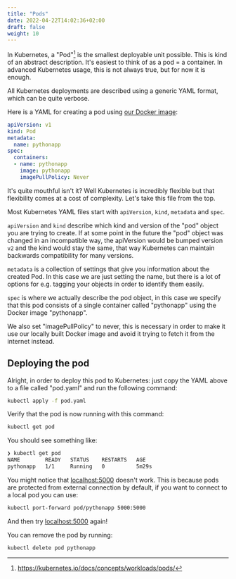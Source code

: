 ```yaml
---
title: "Pods"
date: 2022-04-22T14:02:36+02:00
draft: false
weight: 10
---
```


In Kubernetes, a "Pod"[^1] is the smallest deployable unit possible.
This is kind of an abstract description. It's easiest to think of as
a pod = a container. In advanced Kubernetes usage, this is not always 
true, but for now it is enough.

All Kubernetes deployments are described using a generic YAML format,
which can be quite verbose.

Here is a YAML for creating a pod using [our Docker image](../containers):

```yaml
apiVersion: v1
kind: Pod
metadata:
  name: pythonapp
spec:
  containers:
  - name: pythonapp
    image: pythonapp
    imagePullPolicy: Never
```

It's quite mouthful isn't it? Well Kubernetes is incredibly flexible but 
that flexibility comes at a cost of complexity. Let's take this file from 
the top.

Most Kubernetes YAML files start with `apiVersion`, `kind`, `metadata` and 
`spec`. 

`apiVersion` and `kind` describe which kind and version of the "pod" object
you are trying to create. If at some point in the future the "pod" object
was changed in an incompatible way, the apiVersion would be bumped version
`v2` and the kind would stay the same, that way Kubernetes can maintain 
backwards compatibility for many versions.

`metadata` is a collection of settings that give you information about the 
created Pod. In this case we are just setting the name, but there is a lot
of options for e.g. tagging your objects in order to identify them easily.

`spec` is where we actually describe the pod object, in this case we 
specify that this pod consists of a single container called "pythonapp" 
using the Docker image "pythonapp".

We also set "imagePullPolicy" to never, this is necessary in order to 
make it use our locally built Docker image and avoid it trying to 
fetch it from the internet instead.

## Deploying the pod
Alright, in order to deploy this pod to Kubernetes: just copy the YAML 
above to a file called "pod.yaml" and run the following command:

```bash
kubectl apply -f pod.yaml
```

Verify that the pod is now running with this command:

```bash
kubectl get pod
```

You should see something like:

```bash 
❯ kubectl get pod
NAME        READY   STATUS    RESTARTS   AGE
pythonapp   1/1     Running   0          5m29s
```

You might notice that [localhost:5000](http://localhost:5000) doesn't 
work. This is because pods are protected from external connection by 
default, if you want to connect to a local pod you can use:

```bash
kubectl port-forward pod/pythonapp 5000:5000
```

And then try [localhost:5000](http://localhost:5000) again!

You can remove the pod by running:

```bash
kubectl delete pod pythonapp 
```

[^1]: https://kubernetes.io/docs/concepts/workloads/pods/